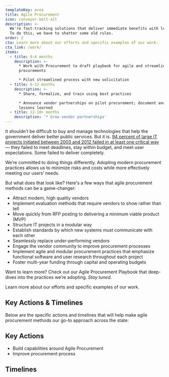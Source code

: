 ```yaml
---
templateKey: area
title: Agile Procurement
icon: conveyor-belt-alt
description: >-
  We're fast-tracking solutions that deliver immediate benefits with less cost.
  To do this, we have to shatter some old rules.
order: 2
cta: Learn more about our efforts and specific examples of our work.
cta_link: /work/
items:
  - title: 0-6 months
    description: >-
      * Work with Procurement to draft playbook for agile and streamlined
      procurements

      * Pilot streamlined process with new solicitation
  - title: 6-12 months
    description: >-
      * Share, formalize, and train using best practices

      * Announce vendor partnerships on pilot procurement; document and share
      lessons learned
  - title: 12-18+ months
    description: '* Grow vendor partnerships'
---
```

It shouldn’t be difficult to buy and manage technologies that help the government deliver better public services. But it is. [94 percent of large IT projects initiated between 2003 and 2012 failed in at least one critical way ](https://www.brookings.edu/blog/techtank/2015/08/25/doomed-challenges-and-solutions-to-government-it-projects/)— they failed to meet deadlines, stay within budget, and meet user expectations. Some failed to deliver completely. 

We’re committed to doing things differently. Adopting modern procurement practices allows us to minimize risks and costs while more effectively meeting our users’ needs.

But what does that look like? Here's a few ways that agile procurement methods can be a game-changer:  

* Attract modern, high quality vendors
* Implement evaluation methods that require vendors to show rather than tell
* Move quickly from RFP posting to delivering a minimum viable product (MVP)
* Structure IT projects in a modular way
* Establish standards by which new systems must communicate with each other
* Seamlessly replace under-performing vendors
* Engage the vendor community to improve procurement processes
* Implement agile and modular procurement practices that emphasize functional software and user research throughout each project
* Foster multi-year funding through capital and operating budgets

Want to learn more? Check out our Agile Procurement Playbook that deep-dives into the practices we’re adopting. _Stay tuned._ 

Learn more about our efforts and specific examples of our work.

## Key Actions &  Timelines

Below are the specific actions and timelines that will help make agile procurement methods our go-to approach across the state: 

## Key Actions

* Build capabilities around Agile Procurement
* Improve procurement process

## Timelines
